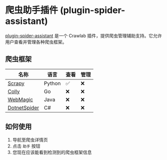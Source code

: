 # 爬虫助手插件 (plugin-spider-assistant)

[plugin-spider-assistant](https://github.com/crawlab-team/plugin-spider-assistant) 是一个 Crawlab 插件，提供爬虫管理辅助支持。它允许用户查看并管理各种爬虫框架。

## 爬虫框架

名称|语言|查看|管理
---|---|---|---
[Scrapy](https://scrapy.org/)|Python|:white_check_mark:|:x:
[Colly](http://go-colly.org/)|Go|:x:|:x:
[WebMagic](http://webmagic.io/)|Java|:x:|:x:
[DotnetSpider](https://github.com/dotnetcore/DotnetSpider)|C#|:x:|:x:

## 如何使用

1. 导航至爬虫详情页
2. 点击 `助手` 按钮
3. 您现在应该能看到检测到的爬虫框架信息
